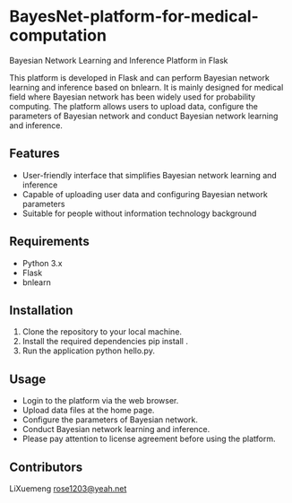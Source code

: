 # BayesNet-platform-for-medical-computation
Bayesian Network Learning and Inference Platform in Flask


This platform is developed in Flask and can perform Bayesian network learning and inference based on bnlearn. It is mainly designed for medical field where Bayesian network has been widely used for probability computing. The platform allows users to upload data, configure the parameters of Bayesian network and conduct Bayesian network learning and inference.

## Features
- User-friendly interface that simplifies Bayesian network learning and inference
- Capable of uploading user data and configuring Bayesian network parameters
- Suitable for people without information technology background
## Requirements
- Python 3.x
- Flask
- bnlearn
## Installation
1. Clone the repository to your local machine.
2. Install the required dependencies pip install .
3. Run the application python hello.py.
## Usage
- Login to the platform via the web browser.
- Upload data files at the home page.
- Configure the parameters of Bayesian network.
- Conduct Bayesian network learning and inference.
- Please pay attention to license agreement before using the platform.

## Contributors
LiXuemeng rose1203@yeah.net
